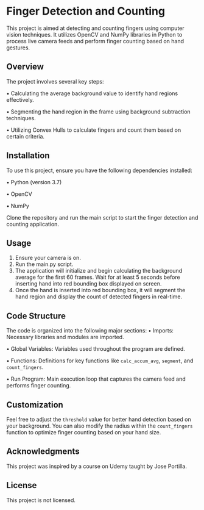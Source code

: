 # Finger Detection and Counting
This project is aimed at detecting and counting fingers using computer vision techniques. It utilizes OpenCV and NumPy libraries in Python to process live camera feeds and perform finger counting based on hand gestures. 

## Overview
The project involves several key steps:

•	Calculating the average background value to identify hand regions effectively.

•	Segmenting the hand region in the frame using background subtraction techniques.

•	Utilizing Convex Hulls to calculate fingers and count them based on certain criteria.

## Installation
To use this project, ensure you have the following dependencies installed:

•	Python (version 3.7)

•	OpenCV

•	NumPy

Clone the repository and run the main script to start the finger detection and counting application.

## Usage
1.	Ensure your camera is on.
2.	Run the main.py script.
3.	The application will initialize and begin calculating the background average for the first 60 frames. Wait for at least 5 seconds before inserting hand into red bounding box displayed on screen.
4.	Once the hand is inserted into red bounding box, it will segment the hand region and display the count of detected fingers in real-time.

## Code Structure
The code is organized into the following major sections:
•	Imports: Necessary libraries and modules are imported.

•	Global Variables: Variables used throughout the program are defined.

•	Functions: Definitions for key functions like `calc_accum_avg`, `segment`, and `count_fingers`.

•	Run Program: Main execution loop that captures the camera feed and performs finger counting.

## Customization
Feel free to adjust the `threshold` value for better hand detection based on your background. You can also modify the radius within the `count_fingers` function to optimize finger counting based on your hand size.

## Acknowledgments
This project was inspired by a course on Udemy taught by Jose Portilla.

## License
This project is not licensed.
